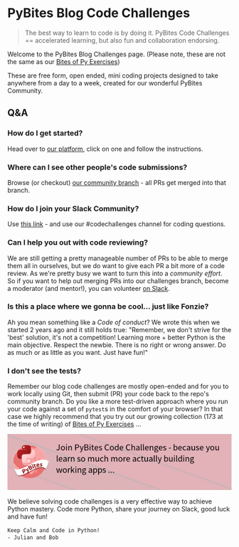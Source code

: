 # PyBites Blog Code Challenges

> The best way to learn to code is by doing it. PyBites Code Challenges == accelerated learning, but also fun and collaboration endorsing.

Welcome to the PyBites Blog Challenges page. (Please note, these are not the same as our [Bites of Py Exercises](https://codechalleng.es/bites/)) 

These are free form, open ended, mini coding projects designed to take anywhere from a day to a week, created for our wonderful PyBites Community. 

## Q&A

### How do I get started?
Head over to [our platform](https://codechalleng.es/challenges/), click on one and follow the instructions. 

### Where can I see other people's code submissions?
Browse (or checkout) [our community branch](https://github.com/pybites/challenges/tree/community) - all PRs get merged into that branch.

### How do I join your Slack Community?
Use [this link](https://pybit.es/community/) - and use our #codechallenges channel for coding questions.

### Can I help you out with code reviewing?
We are still getting a pretty manageable number of PRs to be able to merge them all in ourselves, but we do want to give each PR a bit more of a code review. As we're pretty busy we want to turn this into a *community effort*. So if you want to help out merging PRs into our challenges branch, become a moderator (and mentor!), you can volunteer [on Slack](https://pybit.es/community/).

### Is this a place where we gonna be cool... just like Fonzie?
Ah you mean something like a _Code of conduct_? We wrote this when we started 2 years ago and it still holds true: "Remember, we don't strive for the 'best' solution, it's not a competition! Learning more + better Python is the main objective. Respect the newbie. There is no right or wrong answer. Do as much or as little as you want. Just have fun!"

### I don't see the tests?
Remember our blog code challenges are mostly open-ended and for you to work locally using Git, then submit (PR) your code back to the repo's community branch. Do you like a more test-driven approach where you run your code against a set of `pytest`s in the comfort of your browser? In that case we highly recommend that you try out our growing collection (173 at the time of writing) of [Bites of Py Exercises](https://codechalleng.es/bites/) ...

![PyBites Challenges banner image](pybites-challenges.png)

We believe solving code challenges is a very effective way to achieve Python mastery. Code more Python, share your journey on Slack, good luck and have fun!

	Keep Calm and Code in Python! 
	- Julian and Bob
